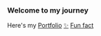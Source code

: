 ### Welcome to my journey

Here's my [Portfolio](https://www.youtube.com/watch?v=dQw4w9WgXcQ) [✨](https://www.youtube.com/watch?v=dQw4w9WgXcQ) </b>
[Fun fact](https://www.youtube.com/watch?v=dQw4w9WgXcQ)

<!--
**PhotKosee/PhotKosee** is a ✨ _special_ ✨ repository because its `README.md` (this file) appears on your GitHub profile.

Here are some ideas to get you started:

- 🔭 I’m currently working on ...
- 🌱 I’m currently learning ...
- 👯 I’m looking to collaborate on ...
- 🤔 I’m looking for help with ...
- 💬 Ask me about ...
- 📫 How to reach me: ...
- 😄 Pronouns: ...
- ⚡ Fun fact: ...
-->
